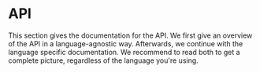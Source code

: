 # API
This section gives the documentation for the API. We first give an overview of the API in a language-agnostic way. Afterwards, we continue with the language specific documentation. We recommend to read both to get a complete picture, regardless of the language you're using.

